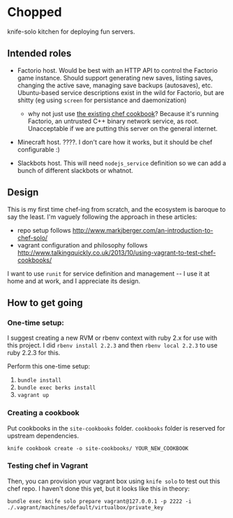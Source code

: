 # Chopped

knife-solo kitchen for deploying fun servers.

## Intended roles

- Factorio host. Would be best with an HTTP API to control the Factorio game
  instance. Should support generating new saves, listing saves, changing the
  active save, managing save backups (autosaves), etc. Ubuntu-based service
  descriptions exist in the wild for Factorio, but are shitty (eg using
  `screen` for persistance and daemonization)
  - why not just use [the existing chef
    cookbook](https://github.com/sghar/factorio-cookbook/blob/master/recipes/default.rb)?
    Because it's running Factorio, an untrusted C++ binary network service, as
    root. Unacceptable if we are putting this server on the general internet.

- Minecraft host. ????. I don't care how it works, but it should be chef
  configurable :)

- Slackbots host. This will need `nodejs_service` definition so we can add a
  bunch of different slackbots or whatnot.

## Design

This is my first time chef-ing from scratch, and the ecosystem is baroque to
say the least. I'm vaguely following the approach in these articles:

- repo setup follows http://www.markjberger.com/an-introduction-to-chef-solo/
- vagrant configuration and philosophy follows
  http://www.talkingquickly.co.uk/2013/10/using-vagrant-to-test-chef-cookbooks/

I want to use `runit` for service definition and management -- I use it at home
and at work, and I appreciate its design.

## How to get going

### One-time setup:

I suggest creating a new RVM or rbenv context with ruby 2.x for use with this
project. I did `rbenv install 2.2.3` and then `rbenv local 2.2.3` to use ruby
2.2.3 for this.

Perform this one-time setup:

1. `bundle install`
1. `bundle exec berks install`
1. `vagrant up`

### Creating a cookbook

Put cookbooks in the `site-cookbooks` folder. `cookbooks` folder is reserved
for upstream dependencies.

`knife cookbook create -o site-cookbooks/ YOUR_NEW_COOKBOOK`

### Testing chef in Vagrant

Then, you can provision your vagrant box using `knife solo` to test out this
chef repo. I haven't done this yet, but it looks like this in theory:

`bundle exec knife solo prepare vagrant@127.0.0.1 -p 2222 -i ./.vagrant/machines/default/virtualbox/private_key`
